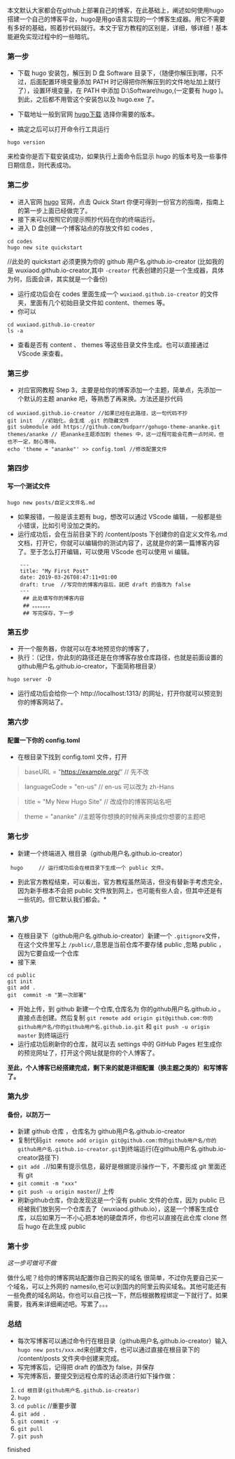 本文默认大家都会在github上部署自己的博客，在此基础上，阐述如何使用hugo搭建一个自己的博客平台，hugo是用go语言实现的一个博客生成器。用它不需要有多好的基础，照着抄代码就行。本文于官方教程的区别是，详细，够详细！基本能避免实现过程中的一些暗坑。

### 第一步

* 下载 hugo 安装包，解压到 D 盘 Software 目录下，（随便你解压到哪，只不过，后面配置环境变量添加 PATH 时记得把你所解压到的文件地址加上就行了），设置环境变量，在 PATH 中添加 D:\Software\hugo,(一定要有 hugo )。到此，之后都不用管这个安装包以及 hugo.exe 了。
    
* 下载地址一般到官网 [hugo下载](https://gohugo.io/getting-started/installing/) 选择你需要的版本。

* 搞定之后可以打开命令行工具运行
```
hugo version
```
来检查你是否下载安装成功，如果执行上面命令后显示 hugo 的版本号及一些事件日期信息，则代表成功。

### 第二步

* 进入官网 [hugo](https://gohugo.io) 官网，点击 Quick Start 你便可得到一份官方的指南，指南上的第一步上面已经做完了。
* 接下来可以按照它的提示照抄代码在你的终端运行。
* 进入 D 盘创建一个博客站点的存放文件如 codes ,
```
cd codes
hugo new site quickstart
```
//此处的 quickstart 必须更换为你的 github 用户名.github.io-creator (比如我的是 wuxiaod.github.io-creator,其中 `-creator` 代表创建的只是一个生成器，具体为何，后面会讲，其实就是一个备份)
* 运行成功后会在 codes 里面生成一个 `wuxiaod.github.io-creator` 的文件夹，里面有几个初始目录文件如 content、themes 等。
* 你可以
 ```
 cd wuxiaod.github.io-creator
 ls -a
 ``` 
* 查看是否有 content 、 themes 等这些目录文件生成。也可以直接通过 VScode 来查看。

### 第三步

* 对应官网教程 Step 3，主要是给你的博客添加一个主题，简单点，先添加一个默认的主题 ananke 吧，等熟悉了再来换。方法还是抄代码
```
cd wuxiaod.github.io-creator //如果已经在此路径，这一句代码不抄
git init   //初始化，会生成 .git 的隐藏文件
git submodule add https://github.com/budparr/gohugo-theme-ananke.git themes/ananke // 把ananke主题添加到 themes 中，这一过程可能会花费一点时间，但也不一定，耐心等待。
echo 'theme = "ananke"' >> config.toml //修改配置文件
```
    
### 第四步

#### 写一个测试文件
```
hugo new posts/自定义文件名.md
```
* 如果报错，一般是该主题有 bug，想改可以通过 VScode 编辑，一般都是些小错误，比如引号没加之类的。
* 运行成功后，会在当前目录下的 /content/posts 下创建你的自定义文件名.md 文档，打开它，你就可以编辑你的测试内容了，这就是你的第一篇博客内容了。至于怎么打开编辑，可以使用 VScode 也可以使用 vi 编辑。
```
    ---
    title: "My First Post"
    date: 2019-03-26T08:47:11+01:00
    draft: true  //写完你的博客内容后，就把 draft 的值改为 false
    ---
     ## 此处填写你的博客内容
     ## 。。。。。。。
     ## 写完保存，下一步
```
### 第五步

* 开一个服务器，你就可以在本地预览你的博客了，
* 执行：（记住，你此刻的路径还是在你博客存放仓库路径，也就是前面设置的 github用户名.github.io-creator，下面简称根目录）
```
hugo server -D
```
* 运行成功后会给你一个 http://localhost:1313/ 的网址，打开你就可以预览到你的博客网站了。

### 第六步

#### 配置一下你的 config.toml
* 在根目录下找到 config.toml 文件，打开

> baseURL = "https://example.org/"   // 先不改

> languageCode = "en-us" // en-us 可以改为 zh-Hans

> title = "My New Hugo Site"   // 改成你的博客网站名吧

> theme = "ananke"  //主题等你想换的时候再来换成你想要的主题吧


### 第七步

* 新建一个终端进入 根目录（github用户名.github.io-creator）
```
 hugo     // 运行成功后会在根目录下生成一个 public 文件。
```
* 到此官方教程结束，可以看出，官方教程虽然简洁，但没有替新手考虑完全，因为新手根本不会把 public 文件放到网上，也可能有些人会，但其中还是有一些坑的。但它默认我们都会。*

### 第八步

* 在根目录下（github用户名.github.io-creator）新建一个 `.gitignore`文件，在这个文件里写上 `/public/`,意思是当前仓库不要存储 public ,忽略 public ，因为它要自成一个仓库
* 接下来
```
cd public
git init
git add .
git  commit -m "第一次部署"
```
* 开始上传，到 github 新建一个仓库,仓库名为 你的github用户名.github.io 。直接点击创建。然后复制 `git remote add origin git@github.com:你的github用户名/你的github用户名.github.io.git` 和 `git push -u origin master` 到终端运行
* 运行成功后刷新你的仓库，就可以去 settings 中的 GitHub Pages 栏生成你的预览网址了，打开这个网址就是你的个人博客了。

**至此，个人博客已经搭建完成，剩下来的就是详细配置（换主题之类的）和写博客了。**

### 第九步

#### 备份，以防万一
* 新建 github 仓库 ，仓库名为 github用户名.github.io-creator
* 复制代码`git remote add origin git@github.com:你的github用户名/你的github用户名.github.io-creator.git`到终端运行(在github用户名.github.io-creator路径下)
* `git add .`//如果有提示信息，最好是根据提示操作一下，不要形成 git 里面还有 git 
* `git commit -m "xxx"`
* `git push -u origin master`// 上传
* 刷新github仓库，你会发现这是一个没有 public 文件的仓库，因为 public 已经被我们放到另一个仓库去了（wuxiaod.github.io），这是一个博客生成仓库，以后如果万一不小心把本地的硬盘弄坏，你也可以直接在此仓库 clone 然后 hugo 在此生成 public

### 第十步

*这一步可做可不做*

  做什么呢？给你的博客网站配置你自己购买的域名
很简单，不过你先要自己买一个域名，可以上外网的 namesilo,也可以到国内的阿里云购买域名。其他可能还有一些免费的域名网站，你也可以自己找一下，然后根据教程绑定一下就行了。如果需要，我再来详细阐述吧。写累了。。。

### 总结

* 每次写博客可以通过命令行在根目录（github用户名.github.io-creator）输入 `hugo new posts/xxx.md`来创建文件，也可以通过直接在根目录下的 /content/posts 文件夹中创建来完成。
* 写完博客后，记得把 draft 的值改为 false，并保存
* 写完博客后，要提交到远程仓库的话必须进行如下操作做：
1. `cd 根目录(github用户名.github.io-creator)`
2. `hugo`
3. `cd public`    //重要步骤
4. `git add .`
5. `git commit -v`
6. `git pull`
7. `git push`
    
finished
